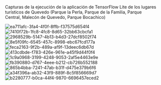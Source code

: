 Capturas de la ejecución de la aplicación de TensorFlow Lite de los lugares turísticos de Quevedo
(Parque la Perla, Parque de la Familia, Parque Central, Malecón de Quevedo, Parque Bocachico)

![ea711afc-3fa4-4f0f-8ffb-f37575d654f4](https://user-images.githubusercontent.com/84941789/155914262-32640ad4-835f-44c9-bc09-ad4beba0ad8d.jpg)
![7410f72b-1fc8-4fc8-8d65-32bb63cbcfa1](https://user-images.githubusercontent.com/84941789/155914439-87ce2640-49ca-4cc2-9c26-81f46b5448ab.jpg)
![2968529b-5147-4b13-b4d3-27dcf8502f74](https://user-images.githubusercontent.com/84941789/155914447-ca561231-b4c1-42cc-bdbe-7a6419b1187f.jpg)
![8e5f09fc-6545-457c-8998-ebc67fcd177a](https://user-images.githubusercontent.com/84941789/155914450-c4eb87e6-3d7f-40d2-bf5b-27d6efdab8e0.jpg)
![feca2163-9f2b-489a-af9f-13deec6db67d](https://user-images.githubusercontent.com/84941789/155914453-6b83f064-072e-411c-8c08-be1cb3a61027.jpg)
![413cdbde-f783-426e-961e-a45f9d44f0f4](https://user-images.githubusercontent.com/84941789/155914457-fe3ffc1f-7704-40db-a392-66c359aeb6c3.jpg)
![1c9a0968-3199-4248-9053-2af5e4463e9e](https://user-images.githubusercontent.com/84941789/155914459-58754d6d-9108-4ffe-8cad-6d421d73427b.jpg)
![fb390880-d767-4eee-b212-cb726b552188](https://user-images.githubusercontent.com/84941789/155914463-91ee21d5-b3e0-4e31-9fdc-2e53e85a5974.jpg)
![865b4bba-7241-47ab-b31f-d475e379b6f6](https://user-images.githubusercontent.com/84941789/155914467-3030fb83-4be5-4f84-b976-3e785f83d75c.jpg)
![a34f396a-ab32-43f9-889f-8c5f856669d7](https://user-images.githubusercontent.com/84941789/155914586-bbc24bec-6140-4d37-bad4-4326831e99d7.jpg)
![b2280777-b0ca-44f4-9870-6696457eced2](https://user-images.githubusercontent.com/84941789/155914595-a9c34662-24fa-4256-b9fd-12b6138c61a2.jpg)
